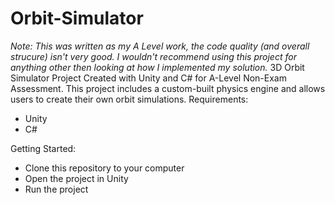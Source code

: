 # Orbit-Simulator
*Note: This was written as my A Level work, the code quality (and overall strucure) isn't very good. I wouldn't recommend using this project for anything other then looking at how I implemented my solution.*
3D Orbit Simulator Project Created with Unity and C# for A-Level Non-Exam Assessment. This project includes a custom-built physics engine and allows users to create their own orbit simulations.
Requirements:
 - Unity
 - C#

Getting Started:
- Clone this repository to your computer
- Open the project in Unity
- Run the project
